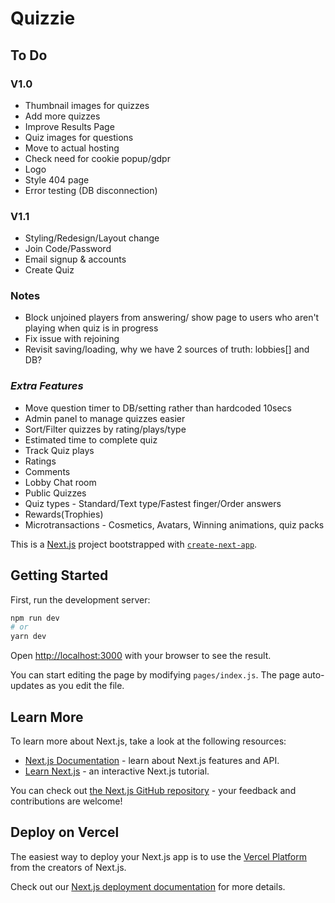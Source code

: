 # Quizzie

## To Do
### V1.0
- Thumbnail images for quizzes
- Add more quizzes
- Improve Results Page
- Quiz images for questions
- Move to actual hosting
- Check need for cookie popup/gdpr
- Logo
- Style 404 page
- Error testing (DB disconnection)

### V1.1
- Styling/Redesign/Layout change
- Join Code/Password
- Email signup & accounts
- Create Quiz

### Notes
- Block unjoined players from answering/ show page to users who aren't playing when quiz is in progress
- Fix issue with rejoining
- Revisit saving/loading, why we have 2 sources of truth: lobbies[] and DB?

### *Extra Features*
- Move question timer to DB/setting rather than hardcoded 10secs
- Admin panel to manage quizzes easier
- Sort/Filter quizzes by rating/plays/type
- Estimated time to complete quiz
- Track Quiz plays
- Ratings
- Comments
- Lobby Chat room
- Public Quizzes
- Quiz types - Standard/Text type/Fastest finger/Order answers
- Rewards(Trophies)
- Microtransactions - Cosmetics, Avatars, Winning animations, quiz packs

This is a [Next.js](https://nextjs.org/) project bootstrapped with [`create-next-app`](https://github.com/vercel/next.js/tree/canary/packages/create-next-app).

## Getting Started

First, run the development server:

```bash
npm run dev
# or
yarn dev
```

Open [http://localhost:3000](http://localhost:3000) with your browser to see the result.

You can start editing the page by modifying `pages/index.js`. The page auto-updates as you edit the file.

## Learn More

To learn more about Next.js, take a look at the following resources:

- [Next.js Documentation](https://nextjs.org/docs) - learn about Next.js features and API.
- [Learn Next.js](https://nextjs.org/learn) - an interactive Next.js tutorial.

You can check out [the Next.js GitHub repository](https://github.com/vercel/next.js/) - your feedback and contributions are welcome!

## Deploy on Vercel

The easiest way to deploy your Next.js app is to use the [Vercel Platform](https://vercel.com/import?utm_medium=default-template&filter=next.js&utm_source=create-next-app&utm_campaign=create-next-app-readme) from the creators of Next.js.

Check out our [Next.js deployment documentation](https://nextjs.org/docs/deployment) for more details.
